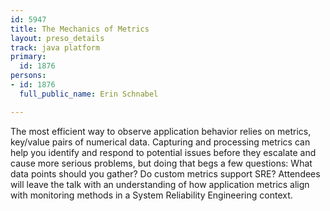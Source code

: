 ```yaml
---
id: 5947
title: The Mechanics of Metrics
layout: preso_details
track: java platform
primary:
  id: 1876
persons:
- id: 1876
  full_public_name: Erin Schnabel

---
```

The most efficient way to observe application behavior relies on metrics, key/value pairs of numerical data. Capturing and processing metrics can help you identify and respond to potential issues before they escalate and cause more serious problems, but doing that begs a few questions: What data points should you gather? Do custom metrics support SRE? Attendees will leave the talk with an understanding of how application metrics align with monitoring methods in a System Reliability Engineering context.